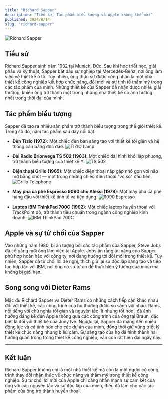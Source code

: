 ```yaml
---
title: "Richard Sapper"
description: "Tiểu sử, Tác phẩm biểu tượng và Apple không thể mời"
published: 2024/8/14
slug: "richard-sapper"
---
```


![Richard Sapper](/articles/richard-sapper.jpg)

## Tiểu sử

Richard Sapper sinh năm 1932 tại Munich, Đức. Sau khi học triết học, giải phẫu và kỹ thuật, Sapper bắt đầu sự nghiệp tại Mercedes-Benz, nơi ông làm việc về thiết kế ô tô. Tuy nhiên, ông thực sự được công nhận là một nhà thiết kế công nghiệp kết hợp chức năng, đổi mới và sự tinh tế thẩm mỹ trong các tác phẩm của mình. Những thiết kế của Sapper đã nhận được nhiều giải thưởng, khiến ông trở thành một trong những nhà thiết kế có ảnh hưởng nhất trong thời đại của mình.

## Tác phẩm biểu tượng

Sapper đã tạo ra nhiều sản phẩm trở thành biểu tượng trong thế giới thiết kế. Trong số đó, năm tác phẩm sau đây nổi bật:

-   **Đèn Tizio (1972)**: Một chiếc đèn bàn sáng tạo với thiết kế tối giản và hệ thống cân bằng độc đáo.
    ![TIZIO Lamp](/articles/tizio-lamp.jpeg)

-   **Đài Radio Brionvega TS 502 (1963)**: Một chiếc đài hình khối lập phương, trở thành biểu tượng của thiết kế Ý.
    ![TS 502](/articles/brionvega-ts-502.jpeg)

-   **Điện thoại Grillo (1965)**: Một chiếc điện thoại nắp gập nhỏ gọn với nắp mở bằng chốt — một trong những chiếc điện thoại "vỏ sò" đầu tiên.
    ![Grillo Telephone](/articles/grillo-telephone-sapper-2.jpeg)

-   **Máy pha cà phê Espresso 9090 cho Alessi (1979)**: Một máy pha cà phê hàng đầu với thiết kế tinh tế và tiện dụng.
    ![9090 Espresso](/articles/9090-Espresso-coffee-maker-sapper-1.jpeg)

-   **Laptop IBM ThinkPad 700C (1992)**: Một chiếc laptop huyền thoại với TrackPoint đỏ, trở thành tiêu chuẩn trong ngành công nghiệp kinh doanh.
    ![IBM ThinkPad 700C](/articles/Thinkpad-700c-1.jpeg)

## Apple và sự từ chối của Sapper

Vào những năm 1980, bị ấn tượng bởi các tác phẩm của Sapper, Steve Jobs đã cố gắng mời ông làm việc tại Apple. Jobs tin rằng tài năng của Sapper phù hợp hoàn hảo với công ty, nơi đang hướng tới đổi mới trong thiết kế. Tuy nhiên, Sapper đã từ chối lời đề nghị, thích giữ lại sự độc lập sáng tạo và tiếp tục hợp tác với IBM, nơi ông có sự tự do để thực hiện ý tưởng của mình mà không bị giới hạn.

## Song song với Dieter Rams

Mặc dù Richard Sapper và Dieter Rams có những cách tiếp cận khác nhau đối với thiết kế, các công trình của họ thường được so sánh với nhau. Rams, nổi tiếng với chủ nghĩa tối giản và nguyên tắc 'ít nhưng tốt hơn', đã ảnh hưởng đáng kể đến Apple thông qua các công trình của ông tại Braun, đặc biệt là đối với thiết kế của Jony Ive. Ngược lại, Sapper đã mang đến nhiều động lực và cá tính hơn cho các dự án của mình, đồng thời giữ vững triết lý thiết kế chức năng nhưng biểu cảm. Sự sáng tạo của họ đã hình thành hai hướng quan trọng trong thiết kế công nghiệp, vẫn còn rất hiện đại ngày nay.

---

## Kết luận

Richard Sapper không chỉ là một nhà thiết kế mà còn là một người có công trình thay đổi nhận thức về chức năng và thẩm mỹ trong thiết kế công nghiệp. Sự từ chối lời mời của Apple chỉ càng nhấn mạnh sự cam kết của ông với các nguyên tắc và sự độc lập của mình, điều đã làm cho các tác phẩm của ông trở thành huyền thoại.

